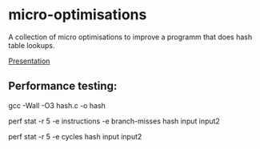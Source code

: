 micro-optimisations
===================

A collection of micro optimisations to improve a programm that does hash table lookups.


[Presentation](http://www.slideshare.net/ggrill/efficient-code)


Performance testing:
--------------------

  gcc -Wall -O3 hash.c -o hash

  perf stat -r 5 -e instructions -e branch-misses hash input input2

  perf stat -r 5 -e cycles hash input input2

